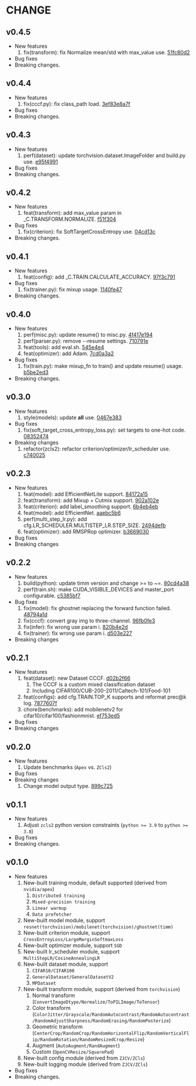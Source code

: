 # CHANGE

## v0.4.5

* New features
  1. fix(transform): fix Normalize mean/std with max_value use. [51fc80d2](https://github.com/ZJCV/ZCls2/tree/51fc80d2a4346ae4a027a117fd5186eaf64df61f)
* Bug fixes
* Breaking changes.

## v0.4.4

* New features
  1. fix(cccf.py): fix class_path load. [3ef83e8a7f](https://github.com/ZJCV/ZCls2/tree/3ef83e8a7fafdb3486d1e50d3b287832c66a7b98)
* Bug fixes
* Breaking changes.

## v0.4.3

* New features
  1. perf(dataset): update torchvision.dataset.ImageFolder and build.py use. [e95f4991](https://github.com/ZJCV/ZCls2/tree/e95f49911cc0d6aea24aba86b1ace8795326eea5)
* Bug fixes
* Breaking changes.

## v0.4.2

* New features
  1. feat(transform): add max_value param in _C.TRANSFORM.NORMALIZE. [f51f304](https://github.com/ZJCV/ZCls2/tree/f51f304dadeea33156d7238c32c80146bec051b7)
* Bug fixes
  1. fix(criterion): fix SoftTargetCrossEntropy use. [04cd13c](https://github.com/ZJCV/ZCls2/tree/04cd13cad0ebb7aac34e30b635e56c449f46b54d)
* Breaking changes.

## v0.4.1

* New features
  1. feat(config): add _C.TRAIN.CALCULATE_ACCURACY. [97f3c791](https://github.com/ZJCV/ZCls2/tree/97f3c79181bc766fa4d6d5330c2c1c1cf709bfa9)
* Bug fixes
  1. fix(trainer.py): fix mixup usage. [1140fe47](https://github.com/ZJCV/ZCls2/tree/1140fe477f25bf0c523d01f060e20b1dac8a2938)
* Breaking changes.

## v0.4.0

* New features
  1. perf(misc.py): update resume() to misc.py. [4f417e194](https://github.com/ZJCV/ZCls2/tree/4f417e1941092c8d08c22edf13053e7c231b9790)
  2. perf(parser.py): remove --resume settings. [710791e](https://github.com/ZJCV/ZCls2/tree/710791e63a80c72ea74a742c29d2ef5401c2431d)
  3. feat(tools): add eval.sh. [545e4e4](https://github.com/ZJCV/ZCls2/tree/545e4e41912a6ac0fca33923817d56b0d8a1da0f)
  4. feat(optimizer): add Adam. [7cd0a3a2](https://github.com/ZJCV/ZCls2/tree/7cd0a3a2b8b86351b22680b235ca08ba46a2c0aa)
* Bug fixes
  1. fix(train.py): make mixup_fn to train() and update resume() usage. [b5be2ed3](https://github.com/ZJCV/ZCls2/tree/b5be2ed3526eb3cb3235c9882a604c8931b01059)
* Breaking changes.

## v0.3.0

* New features
  1. style(models): update __all__ use. [0467e383](https://github.com/ZJCV/ZCls2/tree/0467e3837013dd4ba030e58210e7a4fc88828df3)
* Bug fixes
  1. fix(soft_target_cross_entropy_loss.py): set targets to one-hot code. [08352474](https://github.com/ZJCV/ZCls2/tree/08352474c2ad5c7922bfe647a5db2143bd995add)
* Breaking changes
  1. refactor(zcls2): refactor criterion/optimizer/lr_scheduler use. [c740025](https://github.com/ZJCV/ZCls2/tree/c740025f468331ce7423eb108a6e8230165ee4c1)

## v0.2.3

* New features
  1. feat(model): add EfficientNetLite support. [84172a15](https://github.com/ZJCV/ZCls2/tree/84172a15102c3698a951c7c32accab3f263f38c7)
  2. feat(transform): add Mixup + Cutmix support. [902a102e](https://github.com/ZJCV/ZCls2/tree/902a102e28371b459473fb0eb4a078f53fdd69b3)
  3. feat(criterion): add label_smoothing support. [6b4eb4eb](https://github.com/ZJCV/ZCls2/tree/6b4eb4ebdbd534d2b0b35c82b96ca21590174a98)
  4. feat(model): add EfficientNet. [aaebc5b6](https://github.com/ZJCV/ZCls2/tree/aaebc5b6c46f08fed8f27847e51411d317f25f3f)
  5. perf(multi_step_lr.py): add cfg.LR_SCHEDULER.MULTISTEP_LR.STEP_SIZE. [2494defb](https://github.com/ZJCV/ZCls2/tree/2494defb2799a72752bf1e29bc6a0a9fb8bbe851)
  6. feat(optimizer): add RMSPRop optimizer. [b3669030](https://github.com/ZJCV/ZCls2/tree/b3669030159d85cdeb34e9d90bf2c3fb0fa27c38)
* Bug fixes
* Breaking changes

## v0.2.2

* New features
  1. build(python): update timm version and change >= to ~=. [80cd4a38](https://github.com/ZJCV/ZCls2/tree/80cd4a38f2a83e9223cebe7a3b890c8e4a44ea3e)
  2. perf(train.sh): make CUDA_VISIBLE_DEVICES and master_port configurable. [c5385bf7](https://github.com/ZJCV/ZCls2/tree/c5385bf7f7c6b9406989231ce53584c781adb53a)
* Bug fixes
  1. fix(model): fix ghostnet replacing the forward function failed. [48794a1d](https://github.com/ZJCV/ZCls2/tree/48794a1de822ac48d58d41213d04eebdf6111d5d)
  2. fix(cccf): convert gray img to three-channel. [96fb0fe3](https://github.com/ZJCV/ZCls2/tree/96fb0fe36cbbf168201c5623a784aa99d722a00e)
  3. fix(infer): fix wrong use param i. [820b4e2d](https://github.com/ZJCV/ZCls2/tree/820b4e2d01be88e81053cbbe177f6dde9802618f)
  4. fix(trainer): fix wrong use param i. [d503e227](https://github.com/ZJCV/ZCls2/tree/d503e2276b912105a50df70feaf6dd0c46556dde)
* Breaking changes

## v0.2.1

* New features
  1. feat(dataset): new Dataset CCCF. [d02b2f66](https://github.com/ZJCV/ZCls2/tree/d02b2f66ec56c57dcf2345639d7ca423ef4abe8a)
     1. The CCCF is a custom mixed classification dataset
     2. Including CIFAR100/CUB-200-2011/Caltech-101/Food-101
  2. feat(configs): add cfg.TRAIN.TOP_K supports and reformat prec@k log. [7877607f](https://github.com/ZJCV/ZCls2/tree/7877607fe3d274bd014edfb9a6b56b96ccb70de3)
  3. chore(benchmarks): add mobilenetv2 for cifar10/cifar100/fashionmnist. [ef753ed5](https://github.com/ZJCV/ZCls2/tree/ef753ed538dd353a7a6472f8d8fe1e8ec5929b25)
* Bug fixes
* Breaking changes

## v0.2.0

* New features
  1. Update benchmarks (`Apex` vs. `ZCls2`)
* Bug fixes
* Breaking changes
  1. Change model output type. [899c725](https://github.com/ZJCV/ZCls2/commit/899c725655a59ec09d5cdb043b4ebb3f7c05eea6)

## v0.1.1

* New features
  1. Adjust `zcls2` python version constraints (`python >= 3.9` to `python >= 3.8`)
* Bug fixes
* Breaking changes.

## v0.1.0

* New features
    1. New-built training module, default supported (derived from `nvidia/apex`)
       1. `Distributed training`
       2. `Mixed-precision training`
       3. `Linear warmup`
       4. `Data prefetcher`
    2. New-built model module, support `resnet(torchvision)/mobilenet(torchvision)/ghostnet(timm)`
    3. New-built criterion module, support `CrossEntroyLoss/LargeMarginSoftmaxLoss`
    4. New-built optimizer module, support `SGD`
    5. New-built lr_scheduler module, support `MultiStepLR/CosineAnnealingLR`
    6. New-built dataset module, support
       1. `CIFAR10/CIFAR100`
       2. `GeneralDataset/GeneralDatasetV2`
       3. `MPDataset`
    7. New-built transform module, support (derived from `torchvision`)
       1. Normal transform (`ConvertImageDtype/Normalize/ToPILImage/ToTensor`)
       2. Color transform (`ColorJitter/Grayscale/RandomAutocontrast/RandomAutocontrast/RandomAdjustSharpness/RandomErasing/RandomPosterize`)
       3. Geometric transform (`CenterCrop/RandomCrop/RandomHorizontalFlip/RandomVerticalFlip/RandomRotation/RandomResizedCrop/Resize`)
       4. Augment (`AutoAugment/RandAugment`)
       5. Custom (`OpenCVResize/SquarePad`)
    8. New-built config module (derived from `ZJCV/ZCls`)
    9. New-built logging module (derived from `ZJCV/ZCls`)
* Bug fixes
* Breaking changes.